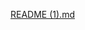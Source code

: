[README (1).md](https://github.com/Lautaro1387/holbertonschool-simple_shell/files/9264857/README.1.md)
